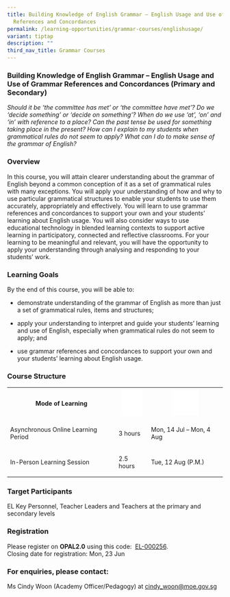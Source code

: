 ```yaml
---
title: Building Knowledge of English Grammar – English Usage and Use of Grammar
  References and Concordances
permalink: /learning-opportunities/grammar-courses/englishusage/
variant: tiptap
description: ""
third_nav_title: Grammar Courses
---
```

<h3><strong>Building Knowledge of English Grammar – English Usage and Use of Grammar References and Concordances (Primary and Secondary)</strong></h3>
<p><em>Should it be ‘the committee has met’ or ‘the committee have met’? Do we ‘decide something’ or ‘decide on something’? When do we use ‘at’, ‘on’ and ‘in’ with reference to a place? Can the past tense be used for something taking place in the present? How can I explain to my students when grammatical rules do not seem to apply? What can I do to make sense of the grammar of English?</em>
</p>
<h3>Overview</h3>
<p>In this course, you will attain clearer understanding about the grammar
of English beyond a common conception of it as a set of grammatical rules
with many exceptions. You will apply your understanding of how and why
to use particular grammatical structures to enable your students to use
them accurately, appropriately and effectively. You will learn to use grammar
references and concordances to support your own and your students’ learning
about English usage. You will also consider ways to use educational technology
in blended learning contexts to support active learning in participatory,
connected and reflective classrooms. For your learning to be meaningful
and relevant, you will have the opportunity to apply your understanding
through analysing and responding to your students’ work.</p>
<h3>Learning Goals</h3>
<p>By the end of this course, you will be able to:</p>
<ul data-tight="true" class="tight">
<li>
<p>demonstrate understanding of the grammar of English as more than just
a set of grammatical rules, items and structures;</p>
</li>
<li>
<p>apply your understanding to interpret and guide your students’ learning
and use of English, especially when grammatical rules do not seem to apply;
and</p>
</li>
<li>
<p>use grammar references and concordances to support your own and your students’
learning about English usage.</p>
</li>
</ul>
<h3>Course Structure</h3>
<table style="minWidth: 75px">
<colgroup>
<col>
<col>
<col>
</colgroup>
<tbody>
<tr>
<th rowspan="1" colspan="1">
<p>Mode of Learning</p>
</th>
<th rowspan="1" colspan="1">
<div class="isomer-image-wrapper">
<img style="width:50px" height="auto" width="100%" alt="Picture7" src="/images/picture7.png">
</div>
</th>
<th rowspan="1" colspan="1">
<div class="isomer-image-wrapper">
<img style="width:60px" height="auto" width="100%" alt="Picture8" src="/images/picture8.png">
</div>
</th>
</tr>
<tr>
<td rowspan="1" colspan="1">
<p>Asynchronous Online Learning Period</p>
</td>
<td rowspan="1" colspan="1">
<p>3 hours</p>
</td>
<td rowspan="1" colspan="1">
<p>Mon, 14 Jul – Mon, 4 Aug</p>
</td>
</tr>
<tr>
<td rowspan="1" colspan="1">
<p>In-Person Learning Session</p>
</td>
<td rowspan="1" colspan="1">
<p>2.5 hours</p>
</td>
<td rowspan="1" colspan="1">
<p>Tue, 12 Aug (P.M.)</p>
</td>
</tr>
</tbody>
</table>
<p></p>
<h3>Target Participants</h3>
<p>EL Key Personnel, Teacher Leaders and Teachers at the primary and secondary
levels</p>
<h3>Registration</h3>
<p>Please register on&nbsp;<strong>OPAL2.0</strong>&nbsp;using this code:&nbsp;
<a href="https://www.opal2.moe.edu.sg/app/learner/detail/course/405287b8-c57f-4c4d-a533-a646cb961c7d" rel="noopener noreferrer nofollow" target="_blank">EL-000256</a>.
<br>Closing date for registration: Mon, 23 Jun</p>
<p></p>
<h3>For enquiries, please contact:</h3>
<p>Ms Cindy Woon (Academy Officer/Pedagogy) at <a href="mailto:cindy_woon@moe.gov.sg" rel="noopener noreferrer nofollow" target="_blank">cindy_woon@moe.gov.sg</a>
</p>